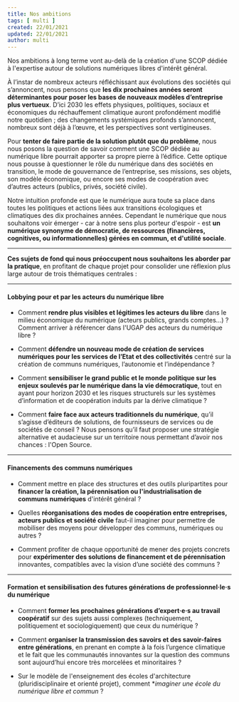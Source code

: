 ```yaml
---
title: Nos ambitions
tags: [ multi ]
created: 22/01/2021
updated: 22/01/2021
author: multi
---
```



Nos ambitions à long terme vont au-delà de la création d'une SCOP dédiée à l'expertise autour de solutions numériques libres d'intérêt général. 

À l’instar de nombreux acteurs réfléchissant aux évolutions des sociétés qui s’annoncent, nous pensons que **les dix prochaines années seront déterminantes pour poser les bases de nouveaux modèles d’entreprise plus vertueux**. D’ici 2030 les effets physiques, politiques, sociaux et économiques du réchauffement climatique auront profondément modifié notre quotidien ; des changements systémiques profonds s’annoncent, nombreux sont déjà à l’œuvre, et les perspectives sont vertigineuses. 

Pour **tenter de faire partie de la solution plutôt que du problème**, nous nous posons la question de savoir comment une SCOP dédiée au numérique libre pourrait apporter sa propre pierre à l’édifice. Cette optique nous pousse à questionner le rôle du numérique dans des sociétés en transition, le mode de gouvernance de l’entreprise, ses missions, ses objets, son modèle économique, ou encore ses modes de coopération avec d’autres acteurs (publics, privés, société civile). 

Notre intuition profonde est que le numérique aura toute sa place dans toutes les politiques et actions liées aux transitions écologiques et climatiques des dix prochaines années. Cependant le numérique que nous souhaitons voir émerger - car à notre sens plus porteur d'espoir -  est **un numérique synonyme de démocratie, de ressources (financières, cognitives, ou informationnelles) gérées en commun, et d'utilité sociale**.

---

**Ces sujets de fond qui nous préoccupent nous souhaitons les aborder par la pratique**, en profitant de chaque projet pour consolider une réflexion plus large autour de trois thématiques centrales :

---

#### Lobbying pour et par les acteurs du numérique libre  

- Comment **rendre plus visibles et légitimes les acteurs du libre** dans le milieu économique du numérique (acteurs publics, grands comptes…) ? Comment arriver à référencer dans l'UGAP des acteurs du numérique libre ?  

- Comment **défendre un nouveau mode de création de services numériques pour les services de l’Etat et des collectivités** centré sur la création de communs numériques, l’autonomie et l’indépendance ?

- Comment **sensibiliser le grand public et le monde politique sur les enjeux soulevés par le numérique dans la vie démocratique**, tout en ayant pour horizon 2030 et les risques structurels sur les systèmes d’information et de coopération induits par la dérive climatique ?

- Comment **faire face aux acteurs traditionnels du numérique**, qu’il s’agisse d’éditeurs de solutions, de fournisseurs de services ou de sociétés de conseil ? Nous pensons qu’il faut proposer une stratégie alternative et audacieuse sur un territoire nous permettant d’avoir nos chances : l'Open Source.

---

#### Financements des communs numériques 

- Comment mettre en place des structures et des outils pluripartites pour **financer la création, la pérennisation ou l'industrialisation de communs numériques** d'intérêt général  ?

- Quelles **réorganisations des modes de coopération entre entreprises, acteurs publics et société civile** faut-il imaginer pour permettre de mobiliser des moyens pour développer des communs, numériques ou autres ?

- Comment profiter de chaque opportunité de mener des projets concrets pour **expérimenter des solutions de financement et de pérennisation** innovantes, compatibles avec la vision d’une société des communs ?

---

#### Formation et sensibilisation des futures générations de professionnel·le·s du numérique 

- Comment **former les prochaines générations d’expert·e·s au travail coopératif** sur des sujets aussi complexes (techniquement, politiquement et sociologiquement) que ceux du numérique ?

- Comment **organiser la transmission des savoirs et des savoir-faires entre générations**, en prenant en compte à la fois l’urgence climatique et le fait que les communautés innovantes sur la question des communs sont aujourd’hui encore très morcelées et minoritaires ?

- Sur le modèle de l'enseignement des écoles d'architecture (pluridisciplinaire et orienté projet), comment **imaginer une école du numérique libre et commun* ?
